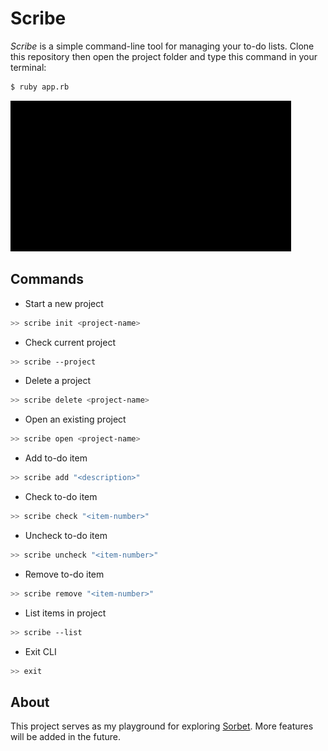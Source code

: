 # Scribe
*Scribe* is a simple command-line tool for managing your to-do lists. Clone this repository then open the project folder and type this command in your terminal:
```bash
$ ruby app.rb
```

![Project demonstration.](https://github.com/netervati/scribe/blob/main/assets/scribe-demo.gif)

## Commands
- Start a new project
```bash
>> scribe init <project-name>
```
- Check current project
```bash
>> scribe --project
```
- Delete a project
```bash
>> scribe delete <project-name>
```
- Open an existing project
```bash
>> scribe open <project-name>
```
- Add to-do item
```bash
>> scribe add "<description>" 
```
- Check to-do item
```bash
>> scribe check "<item-number>" 
```
- Uncheck to-do item
```bash
>> scribe uncheck "<item-number>" 
```
- Remove to-do item
```bash
>> scribe remove "<item-number>" 
```
- List items in project
```bash
>> scribe --list
```
- Exit CLI
```bash
>> exit
```

## About
This project serves as my playground for exploring [Sorbet](https://sorbet.org/). More features will be added in the future.
